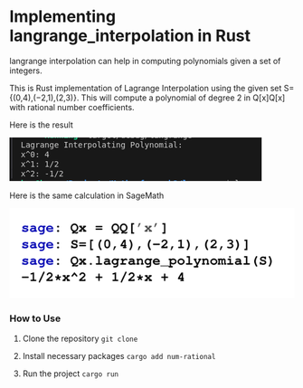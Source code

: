 # Implementing langrange_interpolation in Rust

langrange interpolation can help in computing polynomials given a set of integers.

This is Rust implementation of Lagrange Interpolation using the given set S={(0,4),(−2,1),(2,3)}. This will compute a polynomial of degree 2 in Q[x]Q[x] with rational number coefficients.

Here is the result 

![](img.png)

Here is the same calculation in SageMath 

![](image.png)


### How to Use

1. Clone the repository 
```git clone```

2. Install necessary packages
```cargo add num-rational```

3. Run the project 
```cargo run```